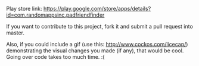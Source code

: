Play store link: https://play.google.com/store/apps/details?id=com.randomappsinc.padfriendfinder

If you want to contribute to this project, fork it and submit a pull request into master.

Also, if you could include a gif (use this: http://www.cockos.com/licecap/) demonstrating the visual changes you made (if any), that would be cool. Going over code takes too much time. :(
